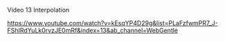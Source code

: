 Video 13 Interpolation

https://www.youtube.com/watch?v=kEsqYP4D29g&list=PLaFzfwmPR7_J-FShIRdYuLk0rvzJE0mRf&index=13&ab_channel=WebGentle